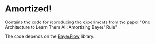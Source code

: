# Amortized!
Contains the code for reproducing the experiments from the paper "One Architecture to Learn Them All: Amortizing Bayes' Rule"

The code depends on the [BayesFlow](https://youtu.be/dQw4w9WgXcQ?t=1) library.


